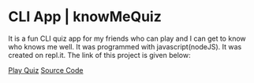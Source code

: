 # CLI App | knowMeQuiz

It is a fun CLI quiz app for my friends who can play and I can get to know who knows me well. It was programmed with javascript(nodeJS). It was created on repl.it. The link of this project is given below:

[Play Quiz](https://repl.it/@pdiresh/firstweekmarkone?embed=1&output=1)
[Source Code](https://repl.it/@pdiresh/firstweekmarkone#index.js)